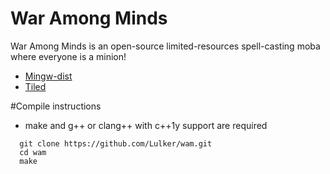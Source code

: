 War Among Minds
===============

War Among Minds is an open-source limited-resources spell-casting moba where everyone is a minion!

* [Mingw-dist](http://nuwen.net/mingw.html)
* [Tiled](http://www.mapeditor.org/)

#Compile instructions

* make and g++ or clang++ with c++1y support are required

```
  git clone https://github.com/Lulker/wam.git
  cd wam
  make
```
